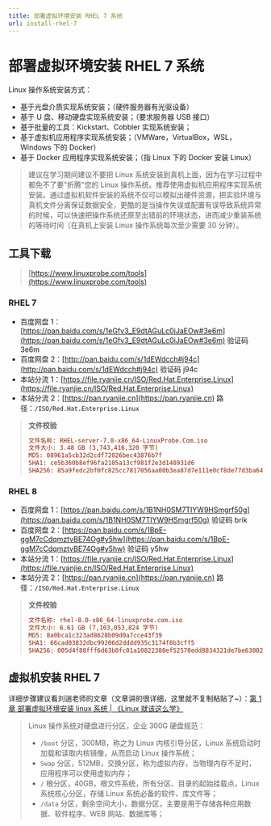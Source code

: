 ```yaml
---
title: 部署虚拟环境安装 RHEL 7 系统
url: install-rhel-7
---
```


# 部署虚拟环境安装 RHEL 7 系统

Linux 操作系统安装方式：

- 基于光盘介质实现系统安装；（硬件服务器有光驱设备）
- 基于 U 盘、移动硬盘实现系统安装；（要求服务器 USB 接口）
- 基于批量的工具：Kickstart、Cobbler 实现系统安装；
- 基于虚拟机应用程序实现系统安装；（VMWare，VirtualBox，WSL，Windows 下的 Docker）
- 基于 Docker 应用程序实现系统安装；（指 Linux 下的 Docker 安装 Linux）

> 建议在学习期间建议不要把 Linux 系统安装到真机上面，因为在学习过程中都免不了要"折腾"您的 Linux 操作系统。推荐使用虚拟机应用程序实现系统安装。通过虚拟机软件安装的系统不仅可以模拟出硬件资源，把实验环境与真机文件分离保证数据安全，更酷的是当操作失误或配置有误导致系统异常的时候，可以快速把操作系统还原至出错前的环境状态，进而减少重装系统的等待时间（在真机上安装 Linux 操作系统每次至少需要 30 分钟）。

## 工具下载

> [https://www.linuxprobe.com/tools](https://www.linuxprobe.com/tools)

### RHEL 7

- 百度网盘 1：[https://pan.baidu.com/s/1eGfv3_E9dtAGuLc0iJaEOw#3e6m](https://pan.baidu.com/s/1eGfv3_E9dtAGuLc0iJaEOw#3e6m) 验证码 3e6m
- 百度网盘 2：[http://pan.baidu.com/s/1dEWdcch#j94c](http://pan.baidu.com/s/1dEWdcch#j94c) 验证码 j94c
- 本站分流 1：[https://file.ryanjie.cn/ISO/Red.Hat.Enterprise.Linux](https://file.ryanjie.cn/ISO/Red.Hat.Enterprise.Linux)
- 本站分流 2：[https://pan.ryanjie.cn](https://pan.ryanjie.cn) 路径：`/ISO/Red.Hat.Enterprise.Linux`

> **文件校验**
>
> ```ini
> 文件名称: RHEL-server-7.0-x86_64-LinuxProbe.Com.iso
> 文件大小: 3.48 GB (3,743,416,320 字节)
> MD5: 08961a5cb32d2cdf72026bec43876b7f
> SHA1: ce5b360b8ef96fa2105a13cf981f2e3d148931d6
> SHA256: 85a9fedc2bf0fc825cc7817056aa00b3ea87d7e111e0cf8de77d3ba643f8646c
> ```

### RHEL 8

- 百度网盘 1：[https://pan.baidu.com/s/1B1NH0SM7TIYW9HSmgrf50g](https://pan.baidu.com/s/1B1NH0SM7TIYW9HSmgrf50g) 验证码 brik
- 百度网盘 2：[https://pan.baidu.com/s/1BpE-ggM7cCdqmztvBE74Og#y5hw](https://pan.baidu.com/s/1BpE-ggM7cCdqmztvBE74Og#y5hw) 验证码 y5hw
- 本站分流 1：[https://file.ryanjie.cn/ISO/Red.Hat.Enterprise.Linux](https://file.ryanjie.cn/ISO/Red.Hat.Enterprise.Linux)
- 本站分流 2：[https://pan.ryanjie.cn](https://pan.ryanjie.cn) 路径：`/ISO/Red.Hat.Enterprise.Linux`

> **文件校验**
>
> ```ini
> 文件名称: rhel-8.0-x86_64-linuxprobe.com.iso
> 文件大小: 6.61 GB (7,103,053,824 字节)
> MD5: 8a0bca1c323ad8628b09d0a7cce43f39
> SHA1: 66cad03832dbc99206d2dddd935c3174f8b3cff5
> SHA256: 005d4f88fff6d63b0fc01a10822380ef52570edd8834321de7be63002cc6cc43
> ```

## 虚拟机安装 RHEL 7

详细步骤建议看刘遄老师的文章（文章讲的很详细，这里就不复制粘贴了~）：[第 1 章 部署虚拟环境安装 linux 系统 | 《Linux 就该这么学》](https://www.linuxprobe.com/chapter-01.html)

> Linux 操作系统对硬盘进行分区，企业 300G 硬盘规范：
>
> - `/boot` 分区，300MB，称之为 Linux 内核引导分区，Linux 系统启动时加载和读取内核镜像，从而启动 Linux 操作系统；
> - `Swap` 分区，512MB，交换分区，称为虚拟内存，当物理内存不足时，应用程序可以使用虚拟内存；
> - `/` 根分区，40GB，根文件系统，所有分区、目录的起始挂载点，Linux 系统核心分区，存储 Linux 系统必备的软件、库文件等；
> - `/data` 分区，剩余空间大小，数据分区，主要是用于存储各种应用数据、软件程序、WEB 网站、数据库等；
